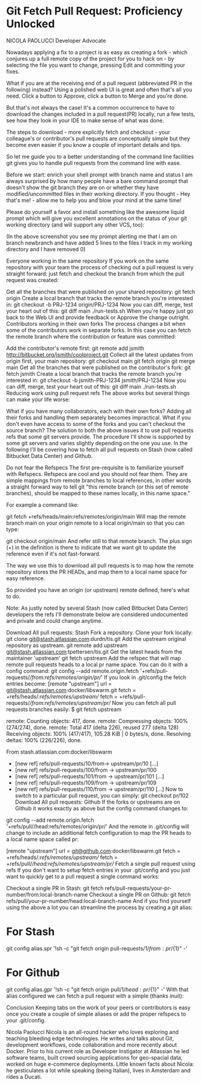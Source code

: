 # Git Fetch Pull Request: Proficiency Unlocked
NICOLA PAOLUCCI
Developer Advocate

Nowadays applying a fix to a project is as easy as creating a fork - which conjures up a full remote copy of the project for you to hack on - by selecting the file you want to change, pressing Edit and committing your fixes.

What if you are at the receiving end of a pull request (abbreviated PR in the following) instead? Using a polished web UI is great and often that's all you need. Click a button to Approve, click a button to Merge and you're done.

But that's not always the case! It's a common occurrence to have to download the changes included in a pull request(PR) locally, run a few tests, see how they look in your IDE to make sense of what was done.

The steps to download - more explicitly fetch and checkout - your colleague's or contributor's pull requests are conceptually simple but they become even easier if you know a couple of important details and tips.

So let me guide you to a better understanding of the command line facilities git gives you to handle pull requests from the command line with ease.

Before we start: enrich your shell prompt with branch name and status
I am always surprised by how many people have a bare command prompt that doesn't show the git branch they are on or whether they have modified/uncommitted files in their working directory. If you thought - Hey that's me! - allow me to help you and blow your mind at the same time!

Please do yourself a favor and install something like the awesome liquid prompt which will give you excellent annotations on the status of your git working directory (and will support any other VCS, too):


(In the above screenshot you see my prompt alerting me that I am on branch newbranch and have added 5 lines to the files I track in my working directory and I have removed 0)


Everyone working in the same repository
If you work on the same repository with your team the process of checking out a pull request is very straight forward: just fetch and checkout the branch from which the pull request was created:

Get all the branches that were published on your shared repository:
git fetch origin
Create a local branch that tracks the remote branch you're interested in:
git checkout -b PRJ-1234 origin/PRJ-1234
Now you can diff, merge, test your heart out of this:
git diff main ./run-tests.sh
When you're happy just go back to the Web UI and provide feedback or Approve the change outright.
Contributors working in their own forks
The process changes a bit when some of the contributors work in separate forks. In this case you can fetch the remote branch where the contribution or feature was committed:

Add the contributor's remote first:
git remote add jsmith http://bitbucket.org/jsmith/coolproject.git
Collect all the latest updates from origin first, your main repository:
git checkout main git fetch origin git merge main
Get all the branches that were published on the contributor's fork:
git fetch jsmith
Create a local branch that tracks the remote branch you're interested in:
git checkout -b jsmith-PRJ-1234 jsmith/PRJ-1234
Now you can diff, merge, test your heart out of this:
git diff main ./run-tests.sh
Reducing work using pull request refs
The above works but several things can make your life worse:

What if you have many collaborators, each with their own forks? Adding all their forks and handling them separately becomes impractical.
What if you don't even have access to some of the forks and you can't checkout the source branch?
The solution to both the above issues it to use pull requests refs that some git servers provide. The procedure I'll show is supported by some git servers and varies slightly depending on the one you use. In the following I'll be covering how to fetch all pull requests on Stash (now called Bitbucket Data Center) and Github.

Do not fear the Refspecs
The first pre-requisite is to familiarize yourself with Refspecs. Refspecs are cool and you should not fear them. They are simple mappings from remote branches to local references, in other words a straight forward way to tell git "this remote branch (or this set of remote branches), should be mapped to these names locally, in this name space."

For example a command like:

git fetch +refs/heads/main:refs/remotes/origin/main
Will map the remote branch main on your origin remote to a local origin/main so that you can type:

git checkout origin/main
And refer still to that remote branch. The plus sign (+) in the definition is there to indicate that we want git to update the reference even if it's not fast-forward.

The way we use this to download all pull requests is to map how the remote repository stores the PR HEADs, and map them to a local name space for easy reference.

So provided you have an origin (or upstream) remote defined, here's what to do.

Note: As justly noted by several Stash (now called Bitbucket Data Center) developers the refs I'll demonstrate below are considered undocumented and private and could change anytime.

Download All pull requests: Stash
Fork a repository.
Clone your fork locally:
git clone git@stash.atlassian.com:durdn/tis.git
Add the upstream original repository as upstream.
git remote add upstream git@stash.atlassian.com:tpettersen/tis.git
Get the latest heads from the maintainer 'upstream'
git fetch upstream
Add the refspec that will map remote pull requests heads to a local pr name space. You can do it with a config command:
git config --add remote.origin.fetch '+refs/pull-requests/*/from:refs/remotes/origin/pr/*'
If you look in .git/config the fetch entries become:
[remote "upstream"]
    url = git@stash.atlassian.com:docker/libswarm.git
    fetch = +refs/heads/*:refs/remotes/upstream/*
    fetch = +refs/pull-requests/*/from:refs/remotes/upstream/pr/*
Now you can fetch all pull requests branches easily:
$ git fetch upstream

remote: Counting objects: 417, done.
remote: Compressing objects: 100% (274/274), done.
remote: Total 417 (delta 226), reused 277 (delta 128)
Receiving objects: 100% (417/417), 105.28 KiB | 0 bytes/s, done.
Resolving deltas: 100% (226/226), done.

From stash.atlassian.com:docker/libswarm
 * [new ref]         refs/pull-requests/10/from-> upstream/pr/10
 [...]
 * [new ref]         refs/pull-requests/100/from -> upstream/pr/100
 * [new ref]         refs/pull-requests/101/from -> upstream/pr/101
 [...]
 * [new ref]         refs/pull-requests/109/from -> upstream/pr/109
 * [new ref]         refs/pull-requests/110/from -> upstream/pr/110
 [...]
Now to switch to a particular pull request, you can simply:
git checkout pr/102
Download All pull requests: Github
If the forks or upstreams are on Github it works exactly as above but the config command changes to:

 git config --add remote.origin.fetch '+refs/pull//head:refs/remotes/origin/pr/'
And the remote in .git/config will change to include an additional fetch configuration to map the PR heads to a local name space called pr:

[remote "upstream"] url = git@github.com:docker/libswarm.git fetch = +refs/heads/*:refs/remotes/upstream/* fetch = +refs/pull/*/head:refs/remotes/upstream/pr/*
Fetch a single pull request using refs
If you don't want to setup fetch entries in your .git/config and you just want to quickly get to a pull request a single command works:

Checkout a single PR in Stash:
git fetch refs/pull-requests/your-pr-number/from:local-branch-name
Checkout a single PR on Github:
git fetch refs/pull/your-pr-number/head:local-branch-name
And if you find yourself using the above a lot you can streamline the process by creating a git alias:

# For Stash
git config alias.spr '!sh -c "git fetch origin pull-requests/${1}/from:pr/${1}" -'

# For Github
git config alias.gpr '!sh -c "git fetch origin pull/${1}/head:pr/${1}" -'
With that alias configured we can fetch a pull request with a simple (thanks inuit):

Conclusion
Keeping tabs on the work of your peers or contributors is easy once you create a couple of simple aliases or add the proper refspecs to your .git/config.

Nicola Paolucci
Nicola is an all-round hacker who loves exploring and teaching bleeding edge technologies. He writes and talks about Git, development workflows, code collaboration and more recently about Docker. Prior to his current role as Developer Instigator at Atlassian he led software teams, built crowd sourcing applications for geo-spacial data, worked on huge e-commerce deployments. Little known facts about Nicola: he gesticulates a lot while speaking (being Italian), lives in Amsterdam and rides a Ducati.